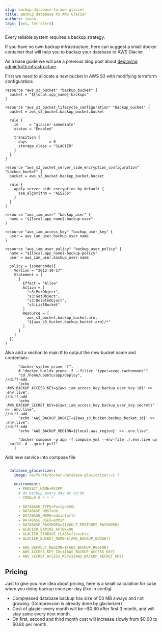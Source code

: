 ```yaml
---
slug: backup-database-to-aws-glacier
title: Backup database to AWS Glacier
authors: ivanb
tags: [aws, terraform]
---
```


Every reliable system requires a backup strategy. 

If you have no own backup infrastructure, here can suggest a small docker container that will help you to backup your database to AWS Glacier.

<!-- truncate -->

As a base guide we will use a previous blog post about [deploying adminforth infrastructure](/blog/compose-ec2-deployment-github-actions).


First we need to allocate a new bucket in AWS S3 with modifying terraform configuration:

```hcl title="deploy/main.tf"
resource "aws_s3_bucket" "backup_bucket" {
  bucket = "${local.app_name}-backups"
}

resource "aws_s3_bucket_lifecycle_configuration" "backup_bucket" {
  bucket = aws_s3_bucket.backup_bucket.bucket

  rule {
    id     = "glacier-immediate"
    status = "Enabled"

    transition {
      days          = 0
      storage_class = "GLACIER"
    }
  }
}

resource "aws_s3_bucket_server_side_encryption_configuration" "backup_bucket" {
  bucket = aws_s3_bucket.backup_bucket.bucket

  rule {
    apply_server_side_encryption_by_default {
      sse_algorithm = "AES256"
    }
  }
}

resource "aws_iam_user" "backup_user" {
  name = "${local.app_name}-backup-user"
}

resource "aws_iam_access_key" "backup_user_key" {
  user = aws_iam_user.backup_user.name
}

resource "aws_iam_user_policy" "backup_user_policy" {
  name = "${local.app_name}-backup-policy"
  user = aws_iam_user.backup_user.name

  policy = jsonencode({
    Version = "2012-10-17"
    Statement = [
      {
        Effect = "Allow"
        Action = [
          "s3:PutObject",
          "s3:GetObject",
          "s3:DeleteObject",
          "s3:ListBucket"
        ]
        Resource = [
          aws_s3_bucket.backup_bucket.arn,
          "${aws_s3_bucket.backup_bucket.arn}/*"
        ]
      }
    ]
  })
}

```

Also add a section to main.tf to output the new bucket name and credentials:

```hcl title="deploy/main.tf"
      "docker system prune -f",
      # "docker buildx prune -f --filter 'type!=exec.cachemount'",
      "cd /home/ubuntu/app/deploy",
//diff-add      
      "echo 'AWS_BACKUP_ACCESS_KEY=${aws_iam_access_key.backup_user_key.id}' >> .env.live",
//diff-add
      "echo 'AWS_BACKUP_SECRET_KEY=${aws_iam_access_key.backup_user_key.secret}' >> .env.live",
//diff-add
      "echo 'AWS_BACKUP_BUCKET=${aws_s3_bucket.backup_bucket.id}' >> .env.live",
//diff-add
      "echo 'AWS_BACKUP_REGION=${local.aws_region}' >> .env.live",

      "docker compose -p app -f compose.yml --env-file ./.env.live up --build -d --quiet-pull"
    ]
```


Add new service into compose file:

```yaml title="deploy/compose.yml"

  database_glacierizer:
    image: devforth/docker-database-glacierizer:v1.7

    environment:
      - PROJECT_NAME=MYAPP
      # do backup every day at 00:00
      - CRON=0 0 * * *  

      - DATABASE_TYPE=PostgreSQL
      - DATABASE_HOST=db
      - DATABASE_NAME=adminforth
      - DATABASE_USER=admin
      - DATABASE_PASSWORD=${VAULT_POSTGRES_PASSWORD}
      - GLACIER_EXPIRE_AFTER=90
      - GLACIER_STORAGE_CLASS=flexible
      - GLACIER_BUCKET_NAME=${AWS_BACKUP_BUCKET}

      - AWS_DEFAULT_REGION=${AWS_BACKUP_REGION}
      - AWS_ACCESS_KEY_ID=${AWS_BACKUP_ACCESS_KEY}
      - AWS_SECRET_ACCESS_KEY=${AWS_BACKUP_SECRET_KEY}
```



## Pricing

Just to give you row idea about pricing, here is a small calculation for case when you doing backup once per day (like in config)
* Compressed database backup has size of 50 MB always and not growing. (Compression is already done by glacierizer)
* Cost of glacier every month will be ~$0.80 after first 3 month, and will stay same every next month.  
* On first, second and third month cost will increase slowly from $0.00 to $0.80 per month.

